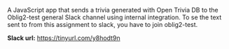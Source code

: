 A JavaScript app that sends a trivia generated with Open Trivia DB to the Oblig2-test general Slack channel using internal integration. 
To se the text sent to from this assignment to slack, you have to join oblig2-test. 

**Slack url:** 
https://tinyurl.com/y8hodt9n

